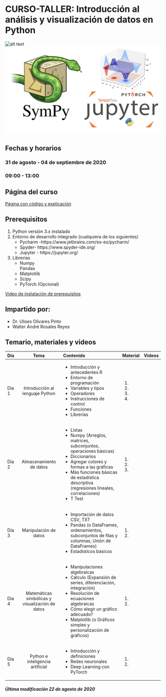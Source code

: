 # CURSO-TALLER: Introducción al análisis y visualización de datos en Python

![alt text](https://github.com/ulises1229/INTRO-R-ENESJ/blob/master/figs/header.png)
![alt text](figs/python.png)

## Fechas y horarios
### 31 de agosto - 04 de septiembre de 2020
### 09:00 - 13:00
## Página del curso
[Página con código y explicación](http://132.247.186.49/)

## Prerequisitos
<ol><li>Python versión 3.x instalado</li><li>Entorno de desarrollo integrado (cualquiera de los siguientes)<ul><li>Pycharm -https://www.jetbrains.com/es-es/pycharm/</li><li>Spyder- https://www.spyder-ide.org/<li>Jupyter - https://jupyter.org/</li></ul></li> <li>Librerías <ul><li>Numpy</li>Pandas<li>Matplotlib</li><li>Scipy</li><li>PyTorch (Opcional)</li></ul></li></ol>

[Video de instalación de prerequisitos](https://www.youtube.com/watch?v=1ETiwXo0lg4&feature=emb_title)

## Impartido por:
<ul>
  <li> Dr. Ulises Olivares Pinto</li>
  <li> Walter André Rosales Reyes</li>
</ul>

## Temario, materiales y videos

| Día        | Tema           | Contenido  |  Material   | Videos | 
| :------------- |:-------------:|:-----| :-----|:-----: |
| Día 1      | Introducción al lenguaje Python| <ul> <li> Introducción y antecedentes R</li> <li> Entorno de programación</li> <li> Variables y tipos</li> <li>Operadores</li> <li>Instrucciones de control</li> <li>Funciones</li> <li>Librerías</li>  </ul>|  <ol><li> []()</li> <li>[]()</li> <li>[]()</li><li>[]()</li></ol> | []()|
| Día 2      |  Almacenamiento de datos | <ul> <li> Listas </li>  <li> Numpy (Arreglos, matrices, subconjuntos, operaciones básicas) </li> <li> Diccionarios </li> <li> Agregar colores y formas a las gráficas </li> <li> Más funciones básicas de estadística descriptiva (regresiones lineales, correlaciones) </li> <li> T Test </li></ul> |  <ol><li>[]()</li> <li>[]()</li><li>[]()</li></ol>| []()|
| Día 3      | Manipulación de datos | <ul> <li> Importación de datos CSV, TXT </li> <li> Pandas (o	DataFrames, ordenamientos, subconjuntos de filas y columnas, Unión de DataFrames)</li> <li>Estadísticos básicos </li></ul>|  <ol><li></li> <li></li></ol>  | |
| Día 4      | Matemáticas simbólicas y visualización de datos| <ul>  <li> Manipulaciones algebraicas</li> <li> Cálculo (Expansión de series, diferenciación, integración) </li> <li> Resolución de ecuaciones algebraicas</li> <li> Cómo elegir un gráfico adecuado? </li> <li> Matplotlib (o	Gráficos simples y personalización de gráficos)</li></ul>| <ol><li></li> <li></li></ol>  | |
| Día 5      | Python e inteligencia artificial | <ul> <li> Introducción y definiciones</li> <li> Redes neuronales</li> <li> Deep Learning con PyTorch</li></ul> |  <ol><li></li> <li></li></ol>   | |

##### Última modificación 22 de agosto de 2020

